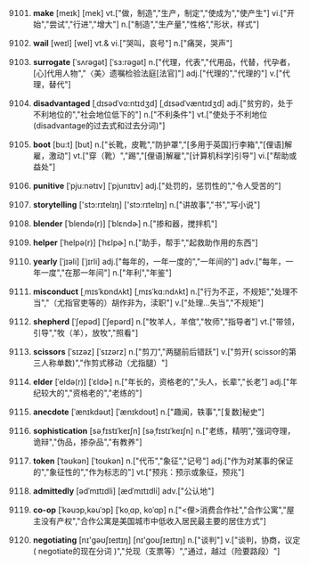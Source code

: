 9101. **make**
[meɪk]  [mek]
vt.["做，制造","生产，制定","使成为","使产生"]  vi.["开始","尝试","行进","增大"]  n.["制造","生产量","性格","形状，样式"]  

9102. **wail**
[weɪl]  [wel]
vt.& vi.["哭叫，哀号"]  n.["痛哭，哭声"]  

9103. **surrogate**
[ˈsʌrəgət]  [ˈsɜ:rəgət]
n.["代理，代表","代用品，代替，代孕者，[心]代用人物","〈美〉遗嘱检验法庭[法官]"]  adj.["代理的","代理的"]  v.["代理，替代"]  

9104. **disadvantaged**
[ˌdɪsədˈvɑ:ntɪdʒd]  [ˌdɪsədˈvæntɪdʒd]
adj.["贫穷的，处于不利地位的","社会地位低下的"]  n.["不利条件"]  vt.["使处于不利地位(disadvantage的过去式和过去分词)"]  

9105. **boot**
[bu:t]  [but]
n.["长靴，皮靴","防护罩","[多用于英国]行李箱","[俚语]解雇，激动"]  vt.["穿（靴）","踢","[俚语]解雇","[计算机科学]引导"]  vi.["帮助或益处"]  

9106. **punitive**
[ˈpju:nətɪv]  [ˈpjunɪtɪv]
adj.["处罚的，惩罚性的","令人受苦的"]  

9107. **storytelling**
['stɔ:rɪtelɪŋ]  ['stɔ:rɪtelɪŋ]
n.["讲故事","书","写小说"]  

9108. **blender**
[ˈblendə(r)]  [ˈblɛndɚ]
n.["掺和器，搅拌机"]  

9109. **helper**
[ˈhelpə(r)]  [ˈhɛlpɚ]
n.["助手，帮手","起救助作用的东西"]  

9110. **yearly**
[ˈjɪəli]  [ˈjɪrli]
adj.["每年的，一年一度的","一年间的"]  adv.["每年，一年一度","在那一年间"]  n.["年利","年鉴"]  

9111. **misconduct**
[ˌmɪsˈkɒndʌkt]  [ˌmɪsˈkɑ:ndʌkt]
n.["行为不正，不规矩","处理不当","（尤指官吏等的）胡作非为，渎职"]  v.["处理…失当","不规矩"]  

9112. **shepherd**
[ˈʃepəd]  [ˈʃepərd]
n.["牧羊人，羊倌","牧师","指导者"]  vt.["带领，引导","牧（羊），放牧","照看"]  

9113. **scissors**
[ˈsɪzəz]  [ˈsɪzərz]
n.["剪刀","两腿前后错跃"]  v.["剪开( scissor的第三人称单数)","作剪式移动（尤指腿）"]  

9114. **elder**
[ˈeldə(r)]  [ˈɛldɚ]
n.["年长的，资格老的","头人，长辈","长老"]  adj.["年纪较大的","资格老的","老练的"]  

9115. **anecdote**
[ˈænɪkdəʊt]  [ˈænɪkdoʊt]
n.["趣闻，轶事","[复数]秘史"]  

9116. **sophistication**
[səˌfɪstɪˈkeɪʃn]  [səˌfɪstɪˈkeɪʃn]
n.["老练，精明","强词夺理，诡辩","伪品，掺杂品","有教养"]  

9117. **token**
[ˈtəʊkən]  [ˈtoʊkən]
n.["代币","象征","记号"]  adj.["作为对某事的保证的","象征性的","作为标志的"]  vt.["预兆：预示或象征，预兆"]  

9118. **admittedly**
[ədˈmɪtɪdli]  [ædˈmɪtɪdli]
adv.["公认地"]  

9119. **co-op**
[ˈkəuɔp,kəuˈɔp]  [ˈkoˌɑp, koˈɑp]
n.["<俚>消费合作社","合作公寓","屋主没有产权","合作公寓是美国城市中低收入居民最主要的居住方式"]  

9120. **negotiating**
[nɪ'ɡəʊʃɪeɪtɪŋ]  [nɪ'ɡoʊʃɪeɪtɪŋ]
n.["谈判"]  v.["谈判，协商，议定( negotiate的现在分词 )","兑现（支票等）","通过，越过（险要路段）"]  

